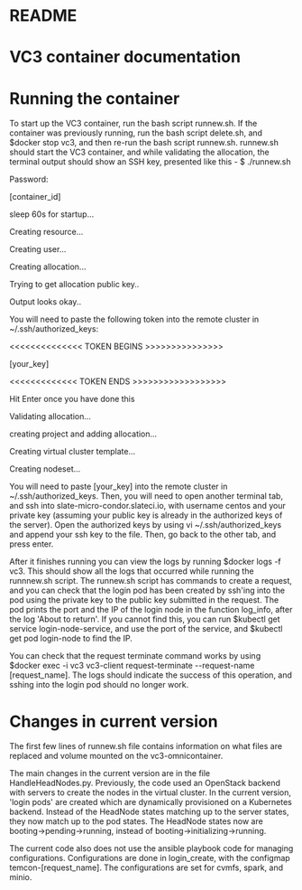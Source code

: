 # README

# VC3 container documentation 

# Running the container
To start up the VC3 container, run the bash script runnew.sh. If the container was previously running, run the bash script delete.sh, and $docker stop vc3, and then re-run the bash script runnew.sh. runnew.sh should start the VC3 container, and while validating the allocation, the terminal output should show an SSH key, presented like this - 
$ ./runnew.sh 

Password:

[container_id]

sleep 60s for startup...

Creating resource...

Creating user...

Creating allocation...

Trying to get allocation public key..

Output looks okay..

You will need to paste the following token into the remote cluster in ~/.ssh/authorized_keys:

<<<<<<<<<<<<<< TOKEN BEGINS >>>>>>>>>>>>>>>

[your_key]

<<<<<<<<<<<<< TOKEN ENDS >>>>>>>>>>>>>>>>>>

Hit Enter once you have done this


Validating allocation...

creating project and adding allocation...

Creating virtual cluster template...

Creating nodeset...


You will need to paste [your_key] into the remote cluster in ~/.ssh/authorized_keys. Then, you will need to open another terminal tab, and ssh into slate-micro-condor.slateci.io, with username centos and your private key (assuming your public key is already in the authorized keys of the server). Open the authorized keys by using vi ~/.ssh/authorized_keys and append your ssh key to the file. Then, go back to the other tab, and press enter. 

After it finishes running you can view the logs by running $docker logs -f vc3. This should show all the logs that occurred while running the runnnew.sh script. The runnew.sh script has commands to create a request, and you can check that the login pod has been created by ssh'ing into the pod using the private key to the public key submitted in the request. The pod prints the port and the IP of the login node in the function log_info, after the log 'About to return'. If you cannot find this, you can run $kubectl get service login-node-service, and use the port of the service, and $kubectl get pod login-node to find the IP.  

You can check that the request terminate command works by using $docker exec -i vc3 vc3-client request-terminate --request-name [request_name]. The logs should indicate the success of this operation, and sshing into the login pod should no longer work. 


# Changes in current version
The first few lines of runnew.sh file contains information on what files are replaced and volume mounted on the vc3-omnicontainer. 

The main changes in the current version are in the file HandleHeadNodes.py. Previously, the code used an OpenStack backend with servers to create the nodes in the virtual cluster. In the current version, 'login pods' are created which are dynamically provisioned on a Kubernetes backend. Instead of the HeadNode states matching up to the server states, they now match up to the pod states. The HeadNode states now are booting->pending->running, instead of booting->initializing->running. 

The current code also does not use the ansible playbook code for managing configurations. Configurations are done in login_create, with the configmap temcon-[request_name]. The configurations are set for cvmfs, spark, and minio. 


